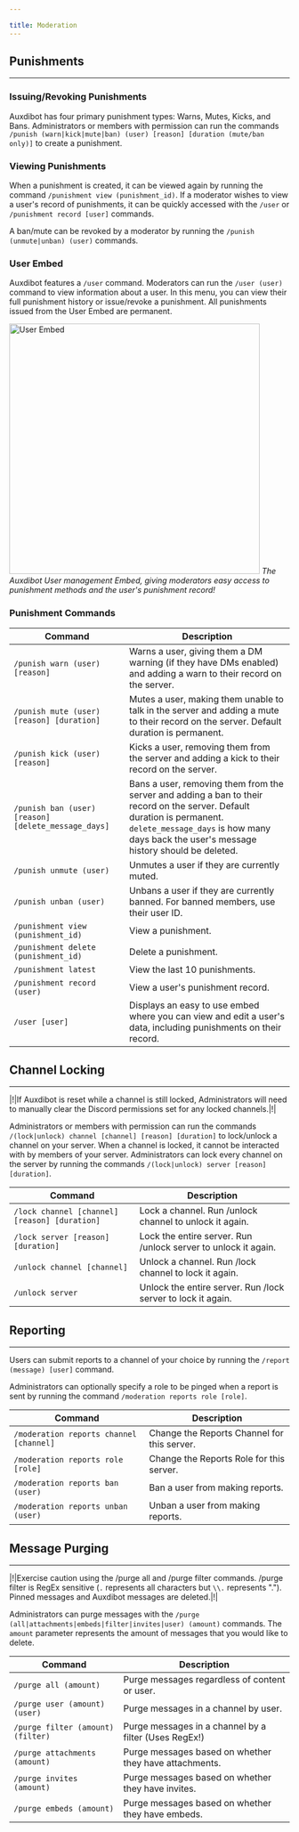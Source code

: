 ```yaml
---

title: Moderation
---
```


## Punishments

-----

### Issuing/Revoking Punishments

Auxdibot has four primary punishment types: Warns, Mutes, Kicks, and Bans. Administrators or members with permission can run the commands `/punish (warn|kick|mute|ban) (user) [reason] [duration (mute/ban only)]` to create a punishment.

### Viewing Punishments

When a punishment is created, it can be viewed again by running the command `/punishment view (punishment_id)`. If a moderator wishes to view a user's record of punishments, it can be quickly accessed with the `/user` or `/punishment record [user]` commands.

A ban/mute can be revoked by a moderator by running the `/punish (unmute|unban) (user)` commands.


### User Embed

Auxdibot features a `/user` command. Moderators can run the `/user (user)` command to view information about a user. In this menu, you can view their full punishment history or issue/revoke a punishment. All punishments issued from the User Embed are permanent.

<p class="image">
<img alt="User Embed" src="/docs/_assets/user_embed.png" width=450/>
<em>The Auxdibot User management Embed, giving moderators easy access to punishment methods and the user's punishment record!</em>
</p>

### Punishment Commands

| Command  | Description |
| ------------- | ------------------- |
| `/punish warn (user) [reason]`| Warns a user, giving them a DM warning (if they have DMs enabled) and adding a warn to their record on the server. |
| `/punish mute (user) [reason] [duration]` | Mutes a user, making them unable to talk in the server and adding a mute to their record on the server. Default duration is permanent. |
| `/punish kick (user) [reason]`| Kicks a user, removing them from the server and adding a kick to their record on the server. |
| `/punish ban (user) [reason] [delete_message_days]`| Bans a user, removing them from the server and adding a ban to their record on the server. Default duration is permanent. `delete_message_days` is how many days back the user's message history should be deleted. |
| `/punish unmute (user)`| Unmutes a user if they are currently muted. |
| `/punish unban (user)`| Unbans a user if they are currently banned. For banned members, use their user ID. |
| `/punishment view (punishment_id)`| View a punishment. |
| `/punishment delete (punishment_id)`| Delete a punishment. |
| `/punishment latest`| View the last 10 punishments. |
| `/punishment record (user)`| View a user's punishment record. |
| `/user [user]`| Displays an easy to use embed where you can view and edit a user's data, including punishments on their record. |

## Channel Locking

-----

|!|If Auxdibot is reset while a channel is still locked, Administrators will need to manually clear the Discord permissions set for any locked channels.|!|

Administrators or members with permission can run the commands `/(lock|unlock) channel [channel] [reason] [duration]` to lock/unlock a channel on your server. When a channel is locked, it cannot be interacted with by members of your server. Administrators can lock every channel on the server by running the commands `/(lock|unlock) server [reason] [duration]`.

| Command  | Description |
| ------------- | ------------------- |
| `/lock channel [channel] [reason] [duration]`| Lock a channel. Run /unlock channel to unlock it again. |
| `/lock server [reason] [duration]` | Lock the entire server. Run /unlock server to unlock it again. |
| `/unlock channel [channel]`| Unlock a channel. Run /lock channel to lock it again. |
| `/unlock server`| Unlock the entire server. Run /lock server to lock it again. |

## Reporting

-----

Users can submit reports to a channel of your choice by running the `/report (message) [user]` command. 

Administrators can optionally specify a role to be pinged when a report is sent by running the command `/moderation reports role [role]`.

| Command  | Description |
| ------------- | ------------------- |
| `/moderation reports channel [channel]`| Change the Reports Channel for this server. |
| `/moderation reports role [role]` | Change the Reports Role for this server. |
| `/moderation reports ban (user)`| Ban a user from making reports. |
| `/moderation reports unban (user)`| Unban a user from making reports. |

## Message Purging

-----

|!|Exercise caution using the /purge all and /purge filter commands. /purge filter is RegEx sensitive (`.` represents all characters but `\\.` represents "."). Pinned messages and Auxdibot messages are deleted.|!|

Administrators can purge messages with the `/purge (all|attachments|embeds|filter|invites|user) (amount)` commands. The `amount` parameter represents the amount of messages that you would like to delete.

| Command  | Description |
| ------------- | ------------------- |
| `/purge all (amount)`| Purge messages regardless of content or user. |
| `/purge user (amount) (user)` | Purge messages in a channel by user. |
| `/purge filter (amount) (filter)`| Purge messages in a channel by a filter (Uses RegEx!) |
| `/purge attachments (amount)`| Purge messages based on whether they have attachments. |
| `/purge invites (amount)`| Purge messages based on whether they have invites. |
| `/purge embeds (amount)`| Purge messages based on whether they have embeds. |
